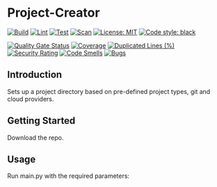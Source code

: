 # Project-Creator

[![Build](https://github.com/AidanInceer/ProjectCreator/actions/workflows/build.yml/badge.svg)](https://github.com/AidanInceer/ProjectCreator/actions/workflows/build.yml)
[![Lint](https://github.com/AidanInceer/ProjectCreator/actions/workflows/lint.yml/badge.svg)](https://github.com/AidanInceer/ProjectCreator/actions/workflows/lint.yml)
[![Test](https://github.com/AidanInceer/ProjectCreator/actions/workflows/test.yml/badge.svg)](https://github.com/AidanInceer/ProjectCreator/actions/workflows/test.yml)
[![Scan](https://github.com/AidanInceer/ProjectCreator/actions/workflows/scan.yml/badge.svg)](https://github.com/AidanInceer/ProjectCreator/actions/workflows/scan.yml)
[![License: MIT](https://img.shields.io/badge/License-MIT-yellow.svg)](https://opensource.org/licenses/MIT)
[![Code style: black](https://img.shields.io/badge/code%20style-black-000000.svg)](https://github.com/psf/black)

[![Quality Gate Status](https://sonarcloud.io/api/project_badges/measure?project=AidanInceer_ProjectCreator&metric=alert_status)](https://sonarcloud.io/summary/new_code?id=AidanInceer_ProjectCreator)
[![Coverage](https://sonarcloud.io/api/project_badges/measure?project=AidanInceer_ProjectCreator&metric=coverage)](https://sonarcloud.io/summary/new_code?id=AidanInceer_ProjectCreator)
[![Duplicated Lines (%)](https://sonarcloud.io/api/project_badges/measure?project=AidanInceer_ProjectCreator&metric=duplicated_lines_density)](https://sonarcloud.io/summary/new_code?id=AidanInceer_ProjectCreator)
[![Security Rating](https://sonarcloud.io/api/project_badges/measure?project=AidanInceer_ProjectCreator&metric=security_rating)](https://sonarcloud.io/summary/new_code?id=AidanInceer_ProjectCreator)
[![Code Smells](https://sonarcloud.io/api/project_badges/measure?project=AidanInceer_ProjectCreator&metric=code_smells)](https://sonarcloud.io/summary/new_code?id=AidanInceer_ProjectCreator)
[![Bugs](https://sonarcloud.io/api/project_badges/measure?project=AidanInceer_ProjectCreator&metric=bugs)](https://sonarcloud.io/summary/new_code?id=AidanInceer_ProjectCreator)

## Introduction

Sets up a project directory based on pre-defined project types, git and cloud providers.

## Getting Started

Download the repo.

## Usage

Run main.py with the required parameters:


